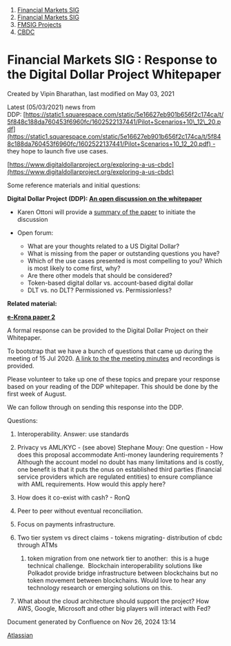 1. [Financial Markets SIG](index.html)
2. [Financial Markets SIG](Financial-Markets-SIG_20545549.html)
3. [FMSIG Projects](FMSIG-Projects_20545678.html)
4. [CBDC](CBDC_20547146.html)

# Financial Markets SIG : Response to the Digital Dollar Project Whitepaper

Created by Vipin Bharathan, last modified on May 03, 2021

Latest (05/03/2021) news from DDP: [https://static1.squarespace.com/static/5e16627eb901b656f2c174ca/t/5f848c188da760453f6960fc/1602522137441/Pilot+Scenarios+10\_12\_20.pdf](https://static1.squarespace.com/static/5e16627eb901b656f2c174ca/t/5f848c188da760453f6960fc/1602522137441/Pilot+Scenarios+10_12_20.pdf) - they hope to launch five use cases.

[https://www.digitaldollarproject.org/exploring-a-us-cbdc](https://www.digitaldollarproject.org/exploring-a-us-cbdc)

Some reference materials and initial questions:

**Digital Dollar Project (DDP): [An open discussion on the whitepaper](https://static1.squarespace.com/static/5e16627eb901b656f2c174ca/t/5f0c5d052d6235002637d0f6/1594645769165/Digital-Dollar-Project-Whitepaper_vF_7_13_20.pdf)**

- Karen Ottoni will provide a [summary of the paper](https://lf-hyperledger.atlassian.net/wiki/download/attachments/20546454/Digital%20Dollar%20WP%20Summary.pdf?version=1&modificationDate=1594826490000&api=v2) to initiate the discussion
- Open forum:
  
  - What are your thoughts related to a US Digital Dollar?
  - What is missing from the paper or outstanding questions you have?
  - Which of the use cases presented is most compelling to you? Which is most likely to come first, why?
  - Are there other models that should be considered?
  - Token-based digital dollar vs. account-based digital dollar
  - DLT vs. no DLT? Permissioned vs. Permissionless?

**Related material:**

[**e-Krona paper 2**](https://www.riksbank.se/globalassets/media/rapporter/e-krona/2018/the-riksbanks-e-krona-project-report-2.pdf)

A formal response can be provided to the Digital Dollar Project on their Whitepaper.

To bootstrap that we have a bunch of questions that came up during the meeting of 15 Jul 2020. [A link to the the meeting minutes](https://lf-hyperledger.atlassian.net/wiki/display/CMSIG/2020-07-15) and recordings is provided.

Please volunteer to take up one of these topics and prepare your response based on your reading of the DDP whitepaper. This should be done by the first week of August.

We can follow through on sending this response into the DDP.

Questions:

1. Interoperability. Answer: use standards
2. Privacy vs AML/KYC - (see above) Stephane Mouy: One question - How does this proposal accommodate Anti-money laundering requirements ? Although the account model no doubt has many limitations and is costly, one benefit is that it puts the onus on established third parties (financial service providers which are regulated entities) to ensure compliance with AML requirements. How would this apply here?
3. How does it co-exist with cash? - RonQ
4. Peer to peer without eventual reconciliation.
5. Focus on payments infrastructure.
6. Two tier system vs direct claims - tokens migrating- distribution of cbdc through ATMs
   
   1. token migration from one network tier to another:  this is a huge technical challenge.  Blockchain interoperability solutions like Polkadot provide bridge infrastructure between blockchains but no token movement between blockchains. Would love to hear any technology research or emerging solutions on this.
7. What about the cloud architecture should support the project? How AWS, Google, Microsoft and other big players will interact with Fed?

Document generated by Confluence on Nov 26, 2024 13:14

[Atlassian](http://www.atlassian.com/)
